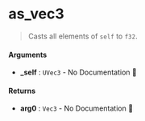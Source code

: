 # as\_vec3

>  Casts all elements of `self` to `f32`.

#### Arguments

- **\_self** : `UVec3` \- No Documentation 🚧

#### Returns

- **arg0** : `Vec3` \- No Documentation 🚧